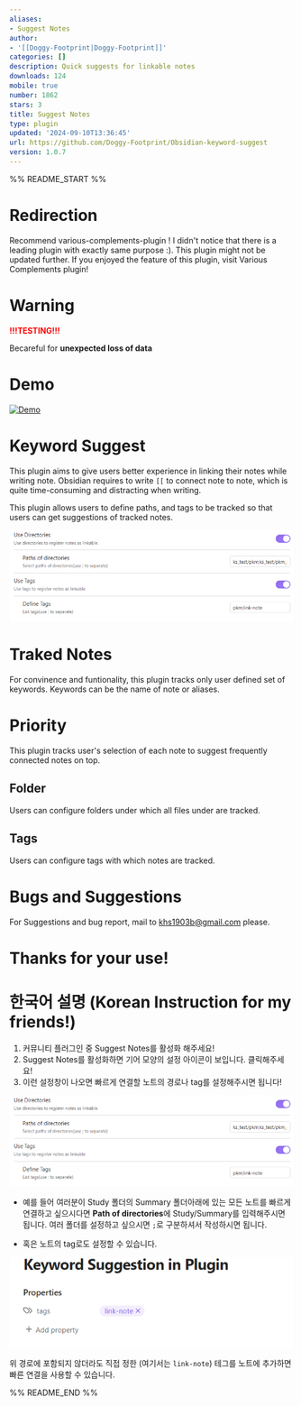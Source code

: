 ```yaml
---
aliases:
- Suggest Notes
author:
- '[[Doggy-Footprint|Doggy-Footprint]]'
categories: []
description: Quick suggests for linkable notes
downloads: 124
mobile: true
number: 1862
stars: 3
title: Suggest Notes
type: plugin
updated: '2024-09-10T13:36:45'
url: https://github.com/Doggy-Footprint/Obsidian-keyword-suggest
version: 1.0.7
---
```


%% README_START %%


# Redirection
Recommend various-complements-plugin !
I didn't notice that there is a leading plugin with exactly same purpose :). This plugin might not be updated further. 
If you enjoyed the feature of this plugin, visit Various Complements plugin!

# Warning

<span style="color:red">**!!!TESTING!!!**</span>

Becareful for **unexpected loss of data**

# Demo

[![Demo](https://img.youtube.com/vi/6aFwVIqfgIQ/0.jpg)](https://www.youtube.com/watch?v=6aFwVIqfgIQ)

# Keyword Suggest
This plugin aims to give users better experience in linking their notes while writing note. Obsidian requires to write `[[` to connect note to note, which is quite time-consuming and distracting when writing.

This plugin allows users to define paths, and tags to be tracked so that users can get suggestions of tracked notes.

![User Setting](https://raw.githubusercontent.com/Doggy-Footprint/Obsidian-keyword-suggest/HEAD//images/user_setting.png)

# Traked Notes

For convinence and funtionality, this plugin tracks only user defined set of keywords. Keywords can be the name of note or aliases.

# Priority

This plugin tracks user's selection of each note to suggest frequently connected notes on top.

## Folder

Users can configure folders under which all files under are tracked.

## Tags

Users can configure tags with which notes are tracked.

# Bugs and Suggestions

For Suggestions and bug report, mail to khs1903b@gmail.com please.

# Thanks for your use!


# 한국어 설명 (Korean Instruction for my friends!)

1. 커뮤니티 플러그인 중 Suggest Notes를 활성화 해주세요!
2. Suggest Notes를 활성화하면 기어 모양의 설정 아이콘이 보입니다. 클릭해주세요!
3. 이런 설정창이 나오면 빠르게 연결할 노트의 경로나 tag를 설정해주시면 됩니다!

![User Setting](https://raw.githubusercontent.com/Doggy-Footprint/Obsidian-keyword-suggest/HEAD//images/user_setting.png)

- 예를 들어 여러분이 Study 폴더의 Summary 폴더아래에 있는 모든 노트를 빠르게 연결하고 싶으시다면 **Path of directories**에 Study/Summary를 입력해주시면 됩니다. 여러 폴더를 설정하고 싶으시면 `;`로 구분하셔서 작성하시면 됩니다.

- 혹은 노트의 tag로도 설정할 수 있습니다.

![Tag Setting](https://raw.githubusercontent.com/Doggy-Footprint/Obsidian-keyword-suggest/HEAD//images/tag_example.png)

위 경로에 포함되지 않더라도 직접 정한 (여기서는 `link-note`) 테그를 노트에 추가하면 빠른 연결을 사용할 수 있습니다.


%% README_END %%